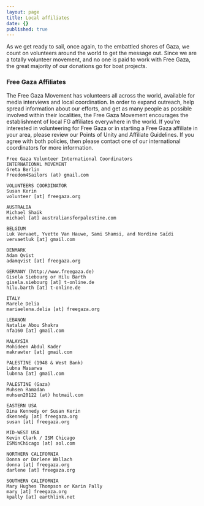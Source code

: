 ```yaml
---
layout: page
title: Local affiliates
date: {}
published: true
---
```


As we get ready to sail, once again, to the embattled shores of Gaza, we count on volunteers around the world to get the message out. Since we are a totally volunteer movement, and no one is paid to work with Free Gaza, the great majority of our donations go for boat projects. 

### Free Gaza Affiliates

The Free Gaza Movement has volunteers all across the world, available
for media interviews and local coordination. In order to expand
outreach, help spread information about our efforts, and get as many
people as possible involved within their localities, the Free Gaza
Movement encourages the establishment of local FG affiliates everywhere
in the world. If you're interested in volunteering for Free Gaza or in
starting a Free Gaza affiliate in your area, please review our Points of
Unity and Affiliate Guidelines. If you agree with both policies, then
please contact one of our international coordinators for more
information.

    Free Gaza Volunteer International Coordinators
    INTERNATIONAL MOVEMENT
    Greta Berlin
    Freedom4Sailors (at) gmail.com
    
    VOLUNTEERS COORDINATOR
    Susan Kerin
    volunteer [at] freegaza.org 
    
    AUSTRALIA
    Michael Shaik
    michael [at] australiansforpalestine.com
    
    BELGIUM
    Luk Vervaet, Yvette Van Hauwe, Sami Shamsi, and Nordine Saïdi 
    vervaetluk [at] gmail.com
    
    DENMARK
    Adam Qvist
    adamqvist [at] freegaza.org
    
    GERMANY (http://www.freegaza.de)
    Gisela Siebourg or Hilu Barth
    gisela.siebourg [at] t-online.de
    hilu.barth [at] t-online.de
    
    ITALY
    Marele Delia
    mariaelena.delia [at] freegaza.org
    
    LEBANON
    Natalie Abou Shakra 
    nfa160 [at] gmail.com
    
    MALAYSIA
    Mohideen Abdul Kader
    makrawter [at] gmail.com
    
    PALESTINE (1948 & West Bank)
    Lubna Masarwa
    lubnna [at] gmail.com
    
    PALESTINE (Gaza)
	Muhsen Ramadan
    muhsen20122 (at) hotmail.com
    
    EASTERN USA
    Dina Kennedy or Susan Kerin
    dkennedy [at] freegaza.org
    susan [at] freegaza.org
    
    MID-WEST USA
    Kevin Clark / ISM Chicago
    ISMinChicago [at] aol.com
    
    NORTHERN CALIFORNIA
    Donna or Darlene Wallach
    donna [at] freegaza.org
    darlene [at] freegaza.org
    
    SOUTHERN CALIFORNIA
    Mary Hughes Thompson or Karin Pally
    mary [at] freegaza.org
    kpally [at] earthlink.net